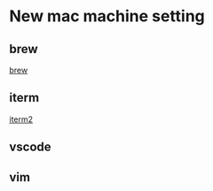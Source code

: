 # New mac machine setting
## brew
[brew](https://brew.sh)

## iterm
[iterm2](https://iterm2.com)

## vscode

## vim

